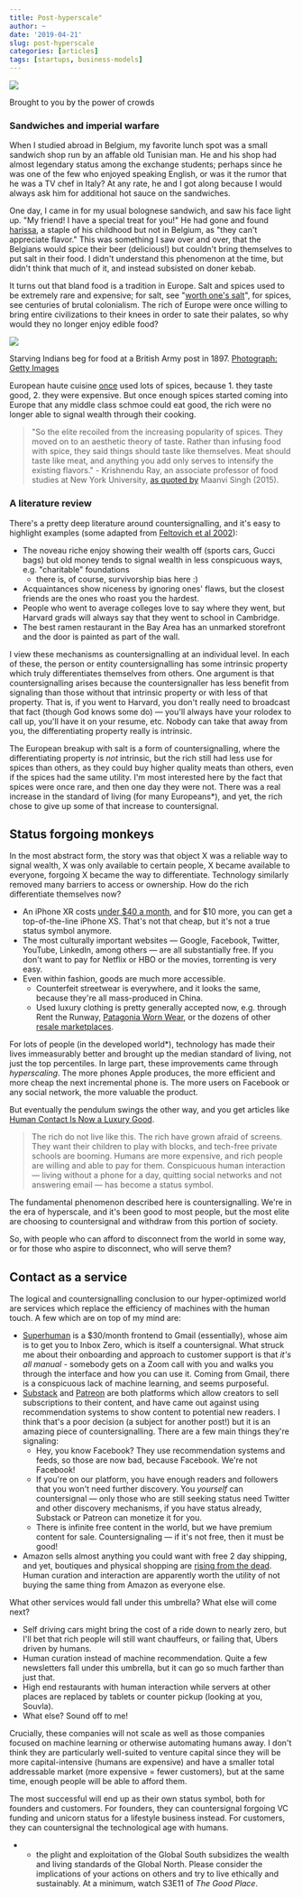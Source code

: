 ```yaml
---
title: Post-hyperscale"
author: ~
date: '2019-04-21'
slug: post-hyperscale
categories: [articles]
tags: [startups, business-models]
---
```



![](Untitled-392a69bd-8d70-4f62-9432-c15d23a3dfee.png)

Brought to you by the power of crowds

### Sandwiches and imperial warfare

When I studied abroad in Belgium, my favorite lunch spot was a small sandwich shop run by an affable old Tunisian man. He and his shop had almost legendary status among the exchange students; perhaps since he was one of the few who enjoyed speaking English, or was it the rumor that he was a TV chef in Italy? At any rate, he and I got along because I would always ask him for additional hot sauce on the sandwiches.

One day, I came in for my usual bolognese sandwich, and saw his face light up. "My friend! I have a special treat for you!" He had gone and found [harissa](https://en.wikipedia.org/wiki/Harissa), a staple of his childhood but not in Belgium, as "they can't appreciate flavor." This was something I saw over and over, that the Belgians would spice their beer (delicious!) but couldn't bring themselves to put salt in their food. I didn't understand this phenomenon at the time, but didn't think that much of it, and instead subsisted on doner kebab.

It turns out that bland food is a tradition in Europe. Salt and spices used to be extremely rare and expensive; for salt, see "[worth one's salt](https://www.history.com/news/where-did-the-expression-worth-ones-salt-come-from)", for spices, see centuries of brutal colonialism. The rich of Europe were once willing to bring entire civilizations to their knees in order to sate their palates, so why would they no longer enjoy edible food?

![](Untitled-e8a22d3d-a85f-4137-ad59-5436fb8ab568.png)

Starving Indians beg for food at a British Army post in 1897. [Photograph: Getty Images](https://www.irishtimes.com/culture/books/inglorious-empire-india-strikes-back-1.3004235)

European haute cuisine [once](https://www.npr.org/sections/thesalt/2015/03/26/394339284/how-snobbery-helped-take-the-spice-out-of-european-cooking) used lots of spices, because 1. they taste good, 2. they were expensive. But once enough spices started coming into Europe that any middle class schmoe could eat good, the rich were no longer able to signal wealth through their cooking.

> "So the elite recoiled from the increasing popularity of spices. They moved on to an aesthetic theory of taste. Rather than infusing food with spice, they said things should taste like themselves. Meat should taste like meat, and anything you add only serves to intensify the existing flavors."  - Krishnendu Ray, an associate professor of food studies at New York University, [as quoted by](https://www.npr.org/sections/thesalt/2015/03/26/394339284/how-snobbery-helped-take-the-spice-out-of-european-cooking) Maanvi Singh (2015).

### A literature review

There's a pretty deep literature around countersignalling, and it's easy to highlight examples (some adapted from [Feltovich et al 2002](https://kelley.iu.edu/riharbau/cs-randfinal.pdf)):

- The noveau riche enjoy showing their wealth off (sports cars, Gucci bags) but old money tends to signal wealth in less conspicuous ways, e.g. "charitable" foundations
    - there is, of course, survivorship bias here :)
- Acquaintances show niceness by ignoring ones' flaws, but the closest friends are the ones who roast you the hardest.
- People who went to average colleges love to say where they went, but Harvard grads will always say that they went to school in Cambridge.
- The best ramen restaurant in the Bay Area has an unmarked storefront and the door is painted as part of the wall.

I view these mechanisms as countersignalling at an individual level. In each of these, the person or entity countersignalling has some intrinsic property which truly differentiates themselves from others. One argument is that countersignalling arises because the countersignaller has less benefit from signaling than those without that intrinsic property or with less of that property. That is, if you went to Harvard, you don't really need to broadcast that fact (though God knows some do) — you'll always have your rolodex to call up, you'll have it on your resume, etc. Nobody can take that away from you, the differentiating property really is intrinsic.

The European breakup with salt is a form of countersignalling, where the differentiating property is *not* intrinsic, but the rich still had less use for spices than others, as they could buy higher quality meats than others, even if the spices had the same utility. I'm most interested here by the fact that spices were once rare, and then one day they were not. There was a real increase in the standard of living (for many Europeans*), and yet, the rich chose to give up some of that increase to countersignal.

## Status forgoing monkeys

In the most abstract form, the story was that object X was a reliable way to signal wealth, X was only available to certain people, X became available to everyone, forgoing X became the way to differentiate. Technology similarly removed many barriers to access or ownership. How do the rich differentiate themselves now?

- An iPhone XR costs [under $40 a month](https://www.apple.com/shop/buy-iphone/iphone-xs?step=familySelect), and for $10 more, you can get a top-of-the-line iPhone XS. That's not that cheap, but it's not a true status symbol anymore.
- The most culturally important websites — Google, Facebook, Twitter, YouTube, LinkedIn, among others — are all substantially free. If you don't want to pay for Netflix or HBO or the movies, torrenting is very easy.
- Even within fashion, goods are much more accessible.
    - Counterfeit streetwear is everywhere, and it looks the same, because they're all mass-produced in China.
    - Used luxury clothing is pretty generally accepted now, e.g. through Rent the Runway, [Patagonia Worn Wear](https://wornwear.patagonia.com/), or the dozens of other [resale marketplaces](http://www.thefashionlaw.com/home/lvmh-makes-more-than-the-entire-luxury-resale-market-but-do-not-discount-the-power-of-a-pre-owned-bag).

For lots of people (in the developed world*), technology has made their lives immeasurably better and brought up the median standard of living, not just the top percentiles. In large part, these improvements came through *hyperscaling*. The more phones Apple produces, the more efficient and more cheap the next incremental phone is. The more users on Facebook or any social network, the more valuable the product.

But eventually the pendulum swings the other way, and you get articles like [Human Contact Is Now a Luxury Good](https://www.nytimes.com/2019/03/23/sunday-review/human-contact-luxury-screens.html).

> The rich do not live like this. The rich have grown afraid of screens. They want their children to play with blocks, and tech-free private schools are booming. Humans are more expensive, and rich people are willing and able to pay for them. Conspicuous human interaction — living without a phone for a day, quitting social networks and not answering email — has become a status symbol.

The fundamental phenomenon described here is countersignalling. We're in the era of hyperscale, and it's been good to most people, but the most elite are choosing to countersignal and withdraw from this portion of society.

So, with people who can afford to disconnect from the world in some way, or for those who aspire to disconnect, who will serve them?

## Contact as a service

The logical and countersignalling conclusion to our hyper-optimized world are services which replace the efficiency of machines with the human touch. A few which are on top of my mind are:

- [Superhuman](https://superhuman.com/) is a $30/month frontend to Gmail (essentially), whose aim is to get you to Inbox Zero, which is itself a countersignal. What struck me about their onboarding and approach to customer support is that *it's all manual* - somebody gets on a Zoom call with you and walks you through the interface and how you can use it. Coming from Gmail, there is a conspicuous lack of machine learning, and seems purposeful.
- [Substack](https://on.substack.com/p/why-we-have-a-leaderboard) and [Patreon](https://blog.patreon.com/why-isnt-patreon-discovery-platform/) are both platforms which allow creators to sell subscriptions to their content, and have came out against using recommendation systems to show content to potential new readers. I think that's a poor decision (a subject for another post!) but it is an amazing piece of countersignalling. There are a few main things they're signaling:
    - Hey, you know Facebook? They use recommendation systems and feeds, so those are now bad, because Facebook. We're not Facebook!
    - If you're on our platform, you have enough readers and followers that you won't need further discovery. You *yourself* can countersignal — only those who are still seeking status need Twitter and other discovery mechanisms, if you have status already, Substack or Patreon can monetize it for you.
    - There is infinite free content in the world, but we have premium content for sale. Countersignaling — if it's not free, then it must be good!
- Amazon sells almost anything you could want with free 2 day shipping, and yet, boutiques and physical shopping are [rising from the dead](https://medium.com/ipg-media-lab/the-renaissance-of-physical-retail-206431aad1bchttps://medium.com/ipg-media-lab/the-renaissance-of-physical-retail-206431aad1bc). Human curation and interaction are apparently worth the utility of not buying the same thing from Amazon as everyone else.

What other services would fall under this umbrella? What else will come next?

- Self driving cars might bring the cost of a ride down to nearly zero, but I'll bet that rich people will still want chauffeurs, or failing that, Ubers driven by humans.
- Human curation instead of machine recommendation. Quite a few newsletters fall under this umbrella, but it can go so much farther than just that.
- High end restaurants with human interaction while servers at other places are replaced by tablets or counter pickup (looking at you, Souvla).
- What else? Sound off to me!

Crucially, these companies will not scale as well as those companies focused on machine learning or otherwise automating humans away. I don't think they are particularly well-suited to venture capital since they will be more capital-intensive (humans are expensive) and have a smaller total addressable market (more expensive = fewer customers), but at the same time, enough people will be able to afford them.

The most successful will end up as their own status symbol, both for founders and customers. For founders, they can countersignal forgoing VC funding and unicorn status for a lifestyle business instead. For customers, they can countersignal the technological age with humans.

* - the plight and exploitation of the Global South subsidizes the wealth and living standards of the Global North. Please consider the implications of your actions on others and try to live ethically and sustainably. At a minimum, watch S3E11 of *The Good Place*.